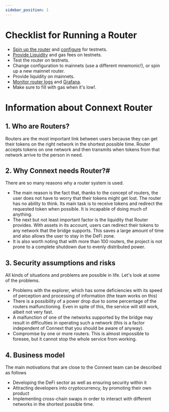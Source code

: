 ```yaml
---
sidebar_position: 1
---
```


# Checklist for Running a Router

- [Spin up the router](./spinning-up) and [configure](./configuration) for testnets.
- [Provide Liquidity](./providing-liquidity) and gas fees on testnets.
- Test the router on testnets.
- Change configuration to mainnets (use a different mnemonic!), or spin up a new mainnet router.
- Provide liquidity on mainnets.
- [Monitor router logs](./spinning-up#view-logs) and [Grafana](./spinning-up#grafana-dashboard).
- Make sure to fill with gas when it's low!.

# Information about Connext Router

## 1. Who are Routers?

Routers are the most important link between users because they can get their tokens on the right network in the shortest possible time. Router accepts tokens on one network and then transmits when tokens from that network arrive to the person in need.

## 2. Why Connext needs Router?#

There are so many reasons why a router system is used.

 - The main reason is the fact that, thanks to the concept of routers, the user does not have to worry that their tokens might get lost. The router has no ability to think. Its main task is to receive tokens and redirect the requested token when possible. It is incapable of doing much of anything.
 - The next but not least important factor is the liquidity that Router provides. With assets in its account, users can redirect their tokens to any network that the bridge supports. This saves a large amount of time and also allows the user to stay in the DeFi zone.
 - It is also worth noting that with more than 100 routers, the project is not prone to a complete shutdown due to evenly distributed power.

## 3. Security assumptions and risks

All kinds of situations and problems are possible in life. Let's look at some of the problems.

 - Problems with the explorer, which has some deficiencies with its speed of perception and processing of information (the team works on this)
 - There is a possibility of a power drop due to some percentage of the routers malfunctioning. Even in spite of this, the service will still work, albeit not very fast.
 - A malfunction of one of the networks supported by the bridge may result in difficulties in operating such a network (this is a factor independent of Connext that you should be aware of anyway).
 - Compromise by one or more routers. This is almost impossible to foresee, but it cannot stop the whole service from working.

## 4. Business model

The main motivations that are close to the Connext team can be described as follows

- Developing the DeFi sector as well as ensuring security within it
- Attracting developers into cryptocurrency, by promoting their own product
- Implementing cross-chain swaps in order to interact with different networks in the shortest possible time.
